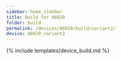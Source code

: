 ```yaml
---
sidebar: home_sidebar
title: Build for A6020
folder: build
permalink: /devices/A6020/build/variant2/
device: A6020_variant2
---
```

{% include templates/device_build.md %}
